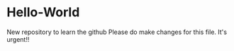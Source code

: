 # Hello-World
New repository to learn the github
Please do make changes for this file. It's urgent!!
